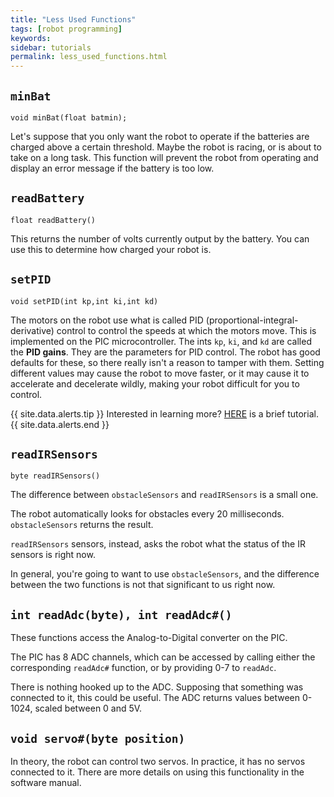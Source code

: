 ```yaml
---
title: "Less Used Functions"
tags: [robot programming]
keywords:
sidebar: tutorials
permalink: less_used_functions.html
---
```


## `minBat`

`void minBat(float batmin);`

Let's suppose that you only want the robot to operate if the batteries are charged above a certain threshold. Maybe the robot is racing, or is about to take on a long task. This function will prevent the robot from operating and display an error message if the battery is too low.

## `readBattery`

`float readBattery()`

This returns the number of volts currently output by the battery. You can use this to determine how charged your robot is.

## `setPID`

`void setPID(int kp,int ki,int kd)`

The motors on the robot use what is called PID (proportional-integral-derivative) control to control the speeds at which the motors move. This is implemented on the PIC microcontroller. The ints `kp`, `ki`, and `kd` are called the <b>PID gains</b>. They are the parameters for PID control. The robot has good defaults for these, so there really isn't a reason to tamper with them. Setting different values may cause the robot to move faster, or it may cause it to accelerate and decelerate wildly, making your robot difficult for you to control.

{{ site.data.alerts.tip }}
Interested in learning more? <a href="http://students.iitk.ac.in/roboclub/lectures/PID.pdf">HERE</a> is a brief tutorial.
{{ site.data.alerts.end }}

## `readIRSensors`

`byte readIRSensors()`

The difference between `obstacleSensors` and `readIRSensors` is a small one.

The robot automatically looks for obstacles every 20 milliseconds. `obstacleSensors` returns the result.

`readIRSensors` sensors, instead, asks the robot what the status of the IR sensors is right now.

In general, you're going to want to use `obstacleSensors`, and the difference between the two functions is not that significant to us right now.

## `int readAdc(byte), int readAdc#()`

These functions access the Analog-to-Digital converter on the PIC.

The PIC has 8 ADC channels, which can be accessed by calling either the corresponding `readAdc#` function, or by providing 0-7 to `readAdc`.

There is nothing hooked up to the ADC. Supposing that something was connected to it, this could be useful. The ADC returns values between 0-1024, scaled between 0 and 5V.

## `void servo#(byte position)`

In theory, the robot can control two servos. In practice, it has no servos connected to it. There are more details on using this functionality in the software manual.
